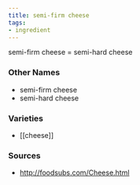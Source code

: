 ```yaml
---
title: semi-firm cheese
tags:
- ingredient
---
```

semi-firm cheese = semi-hard cheese

### Other Names

* semi-firm cheese
* semi-hard cheese

### Varieties

* [[cheese]]

### Sources
* http://foodsubs.com/Cheese.html
